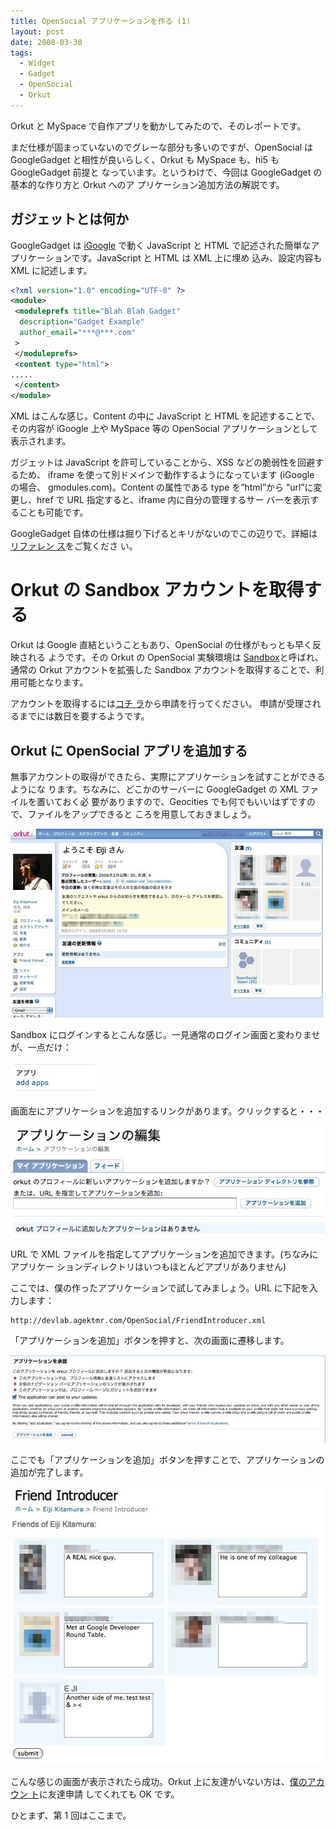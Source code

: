```yaml
---
title: OpenSocial アプリケーションを作る (1)
layout: post
date: 2008-03-30
tags:
  - Widget
  - Gadget
  - OpenSocial
  - Orkut
---
```


Orkut と MySpace で自作アプリを動かしてみたので、そのレポートです。

まだ仕様が固まっていないのでグレーな部分も多いのですが、OpenSocial は
GoogleGadget と相性が良いらしく、Orkut も MySpace も、hi5 も GoogleGadget 前提と
なっています。というわけで、今回は GoogleGadget の基本的な作り方と Orkut へのア
プリケーション追加方法の解説です。

## ガジェットとは何か

GoogleGadget は [iGoogle](http://www.google.com/ig?hl=ja) で動く JavaScript と
HTML で記述された簡単なアプリケーションです。JavaScript と HTML は XML 上に埋め
込み、設定内容も XML に記述します。

```xml
<?xml version="1.0" encoding="UTF-8" ?>
<module>
 <moduleprefs title="Blah Blah Gadget"
  description="Gadget Example"
  author_email="***@***.com"
 >
 </moduleprefs>
 <content type="html">
.....
 </content>
</module>
```

XML はこんな感じ。Content の中に JavaScript と HTML を記述することで、その内容が
iGoogle 上や MySpace 等の OpenSocial アプリケーションとして表示されます。

ガジェットは JavaScript を許可していることから、XSS などの脆弱性を回避するため、
iframe を使って別ドメインで動作するようになっています (iGoogle の場合、
gmodules.com)。Content の属性である type を&#8221;html&#8221;から
&#8221;url&#8221;に変更し、href で URL 指定すると、iframe 内に自分の管理するサー
バーを表示することも可能です。

GoogleGadget 自体の仕様は掘り下げるとキリがないのでこの辺りで。詳細は[リファレン
ス](http://code.google.com/intl/ja/apis/gadgets/docs/reference.html)をご覧くださ
い。

# Orkut の Sandbox アカウントを取得する

Orkut は Google 直結ということもあり、OpenSocial の仕様がもっとも早く反映される
ようです。その Orkut の OpenSocial 実験環境は
[Sandbox](http://sandbox.orkut.com/)と呼ばれ、通常の Orkut アカウントを拡張した
Sandbox アカウントを取得することで、利用可能となります。

アカウントを取得するには[コチ
ラ](http://code.google.com/support/opensocialsignup/)から申請を行ってください。
申請が受理されるまでには数日を要するようです。

## Orkut に OpenSocial アプリを追加する

無事アカウントの取得ができたら、実際にアプリケーションを試すことができるようにな
ります。ちなみに、どこかのサーバーに GoogleGadget の XML ファイルを置いておく必
要がありますので、Geocities でも何でもいいはずですので、ファイルをアップできると
ころを用意しておきましょう。

[![Orkut1](/images/2008/03/orkut1.jpg)](/images/2008/03/orkut1.jpg)

Sandbox にログインするとこんな感じ。一見通常のログイン画面と変わりませが、一点だけ：

[![Orkut2](/images/2008/03/orkut2.jpg)](/images/2008/03/orkut2.jpg)

画面左にアプリケーションを追加するリンクがあります。クリックすると・・・

[![Orkut3](/images/2008/03/orkut3.jpg)](/images/2008/03/orkut3.jpg)

URL で XML ファイルを指定してアプリケーションを追加できます。(ちなみにアプリケー
ションディレクトリはいつもほとんどアプリがありません)

ここでは、僕の作ったアプリケーションで試してみましょう。URL に下記を入力します：

```
http://devlab.agektmr.com/OpenSocial/FriendIntroducer.xml
```

「アプリケーションを追加」ボタンを押すと、次の画面に遷移します。

[![Orkut4](/images/2008/03/orkut4.jpg)](/images/2008/03/orkut4.jpg)

ここでも「アプリケーションを追加」ボタンを押すことで、アプリケーションの追加が完了します。

[![Orkut5](/images/2008/03/orkut5.jpg)](/images/2008/03/orkut5.jpg)

こんな感じの画面が表示されたら成功。Orkut 上に友達がいない方は、[僕のアカウン
ト](http://sandbox.orkut.com:80/Profile.aspx?uid=2129608995524995619)に友達申請
してくれても OK です。

ひとまず、第 1 回はここまで。
